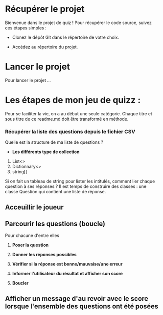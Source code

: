 # Récupérer le projet

Bienvenue dans le projet de quiz ! Pour récupérer le code source, suivez ces étapes simples :

- Clonez le dépôt Git dans le répertoire de votre choix.

- Accédez au répertoire du projet.

# Lancer le projet 

Pour lancer le projet ...

# Les étapes de mon jeu de quizz :

Pour se faciliter la vie, on a au début une seule catégorie. Chaque titre et sous titre de ce readme.md doit être transformé en méthode.

### Récupérer la liste des questions depuis le fichier CSV

Quelle est la structure de ma liste de questions ?
 - **Les différents type de collection**

1. List<>
2. Dictionnary<>
3. string[]

Si on fait un tableau de string pour lister les intitulés, comment lier chaque question à ses réponses ?
Il est temps de construire des classes : une classe Question qui contient une liste de réponse.

## Acceuillir le joueur

<!-- ## Demander la catégorie (dans un second temps) et filtrer la liste des questions -->

## Parcourir les questions (boucle)
Pour chacune d'entre elles
1. **Poser la question**

2. **Donner les réponses possibles**

3. **Vérifier si la réponse est bonne/mauvaise/une erreur**

4. **Informer l'utilisateur du résultat et afficher son score**

5. **Boucler**

## Afficher un message d'au revoir avec le score lorsque l'ensemble des questions ont été posées